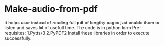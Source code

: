 # Make-audio-from-pdf
It helps user instead of reading full pdf of lengthy pages just enable them to listen and saves lot of usefull time.
The code is in python form
Pre-requisites:
  1.Pyttsx3
  2.PyPDF2
  Install these libraries in order to execute successfully.

